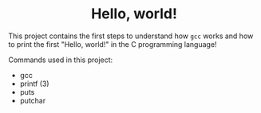 <h1 align="center"> Hello, world! </h1>

This project contains the first steps to understand how `gcc` works and how to print the first "Hello, world!" in the C programming language!  

Commands used in this project:

- gcc
- printf (3)
- puts
- putchar
